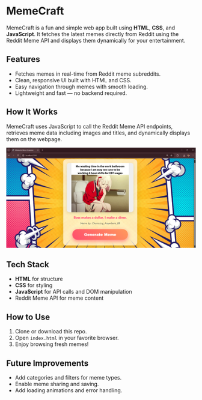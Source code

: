 # MemeCraft

MemeCraft is a fun and simple web app built using **HTML**, **CSS**, and **JavaScript**. It fetches the latest memes directly from Reddit using the Reddit Meme API and displays them dynamically for your entertainment.

## Features

- Fetches memes in real-time from Reddit meme subreddits.
- Clean, responsive UI built with HTML and CSS.
- Easy navigation through memes with smooth loading.
- Lightweight and fast — no backend required.

## How It Works

MemeCraft uses JavaScript to call the Reddit Meme API endpoints, retrieves meme data including images and titles, and dynamically displays them on the webpage.

![MemeCraft Preview](https://github.com/Zyrus-47/MemeCraft/blob/main/memeGenerator/Screenshot%202025-06-07%20195447.png?raw=true)


## Tech Stack

- **HTML** for structure  
- **CSS** for styling  
- **JavaScript** for API calls and DOM manipulation  
- Reddit Meme API for meme content

  

## How to Use

1. Clone or download this repo.  
2. Open `index.html` in your favorite browser.  
3. Enjoy browsing fresh memes!

## Future Improvements

- Add categories and filters for meme types.  
- Enable meme sharing and saving.  
- Add loading animations and error handling.
